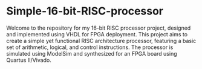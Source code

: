 # Simple-16-bit-RISC-processor
Welcome to the repository for my 16-bit RISC processor project, designed and implemented using VHDL for FPGA deployment. This project aims to create a simple yet functional RISC architecture processor, featuring a basic set of arithmetic, logical, and control instructions. The processor is simulated using ModelSim and synthesized for an FPGA board using Quartus II/Vivado.

